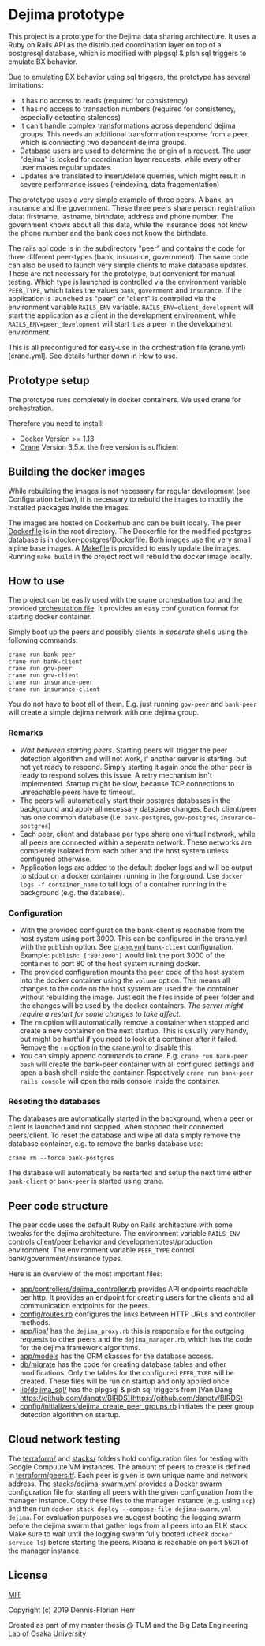 # Dejima prototype

This project is a prototype for the Dejima data sharing architecture. It uses a Ruby on Rails API as the distributed coordination layer on top of a postgresql database, which is modified with plpgsql & plsh sql triggers to emulate BX behavior.

Due to emulating BX behavior using sql triggers, the prototype has several limitations:

* It has no access to reads (required for consistency)
* It has no access to transaction numbers (required for consistency, especially detecting staleness)
* It can't handle complex transformations across dependend dejima groups. This needs an additional transformation response from a peer, which is connecting two dependent dejima groups.
* Database users are used to determine the origin of a request. The user "dejima" is locked for coordination layer requests, while every other user makes regular updates
* Updates are translated to insert/delete querries, which might result in severe performance issues (reindexing, data fragementation)

The prototype uses a very simple example of three peers. A bank, an insurance and the government. These three peers share person registration data: firstname, lastname, birthdate, address and phone number. The government knows about all this data, while the insurance does not know the phone number and the bank does not know the birthdate.

The rails api code is in the subdirectory "peer" and contains the code for three different peer-types (bank, insurance, government). The same code can also be used to launch very simple clients to make database updates. These are not necessary for the prototype, but convenient for manual testing. Which type is launched is controlled via the environment variable `PEER_TYPE`, which takes the values `bank`, `government` and `insurance`. If the application is launched as "peer" or "client" is controlled via the environment variable `RAILS_ENV` variable. `RAILS_ENV=client_development` will start the application as a client in the development environment, while `RAILS_ENV=peer_development` will start it as a peer in the development environment.

This is all preconfigured for easy-use in the orchestration file (crane.yml)[crane.yml]. See details further down in How to use.


## Prototype setup

The prototype runs completely in docker containers. We used crane for orchestration.

Therefore you need to install:

* [Docker](https://docs.docker.com/install/) Version >= 1.13
* [Crane](https://www.crane-orchestration.com/installation) Version 3.5.x. the free version is sufficient

## Building the docker images

While rebuilding the images is not necessary for regular development (see Configuration below), it is necessary to rebuild the images to modify the installed packages inside the images.

The images are hosted on Dockerhub and can be built locally. The peer [Dockerfile](Dockerfile) is in the root directory. The Dockerfile for the modified postgres database is in [docker-postgres/Dockerfile](docker-postgres/Dockerfile). Both images use the very small alpine base images. A [Makefile](Makefile) is provided to easily update the images. Running `make build` in the project root will rebuild the docker image locally.

## How to use

The project can be easily used with the crane orchestration tool and the provided [orchestration file](crane.yml). It provides an easy configuration format for starting docker container.

Simply boot up the peers and possibly clients in *seperate* shells using the following commands:

```
crane run bank-peer
crane run bank-client
crane run gov-peer
crane run gov-client
crane run insurance-peer
crane run insurance-client
```

You do not have to boot all of them. E.g. just running `gov-peer` and `bank-peer` will create a simple dejima network with one dejima group.

### Remarks

* *Wait between starting peers*. Starting peers will trigger the peer detection algorithm and will not work, if another server is starting, but not yet ready to respond. Simply starting it again once the other peer is ready to respond solves this issue. A retry mechanism isn't implemented. Startup might be slow, because TCP connections to unreachable peers have to timeout.
* The peers will automatically start their postgres databases in the background and apply all necessary database changes. Each client/peer has one common database (i.e. `bank-postgres`, `gov-postgres`, `insurance-postgres`)
* Each peer, client and database per type share one virtual network, while all peers are connected within a seperate network. These networks are completely isolated from each other and the host system unless configured otherwise.
* Application logs are added to the default docker logs and will be output to stdout on a docker container running in the forground. Use `docker logs -f container_name` to tail logs of a container running in the background (e.g. the database).


### Configuration

* With the provided configuration the bank-client is reachable from the host system using port 3000. This can be configured in the crane.yml with the  `publish` option. See [crane.yml](crane.yml) `bank-client` configuration. Example: `publish: ["80:3000"]` would link the port 3000 of the container to port 80 of the host system running docker.
* The provided configuration mounts the peer code of the host system into the docker container using the `volume` option. This means all changes to the code on the host system are used the the container without rebuilding the image. Just edit the files inside of peer folder and the changes will be used by the docker containers. *The server might require a restart for some changes to take affect.*
* The `rm` option will automatically remove a container when stopped and create a new container on the next startup. This is usually very handy, but might be hurtful if you need to look at a container after it failed. Remove the `rm` option in the crane.yml to disable this.
* You can simply append commands to crane. E.g. `crane run bank-peer bash` will create the bank-peer container with all configured settings and open a bash shell inside the container. Rspectively `crane run bank-peer rails console` will open the rails console inside the container.

### Reseting the databases

The databases are automatically started in the background, when a peer or client is launched and not stopped, when stopped their connected peers/client. To reset the database and wipe all data simply remove the database container, e.g. to remove the banks database use:

```
crane rm --force bank-postgres
```

The database will automatically be restarted and setup the next time either `bank-client` or `bank-peer` is started using crane.

## Peer code structure

The peer code uses the default Ruby on Rails architecture with some tweaks for the dejima architecture. The environment variable `RAILS_ENV` controls client/peer behavior and development/test/production environment. The environment variable `PEER_TYPE` control bank/government/insurance types.

Here is an overview of the most important files:

* [app/controllers/dejima_controller.rb](peer/app/controllers/dejima_controller.rb) provides API endpoints reachable per http. It provides an endpoint for creating users for the clients and all communication endpoints for the peers.
* [config/routes.rb](peer/config/routes.rb) configures the links between HTTP URLs and controller methods.
* [app/libs/](peer/app/libs/) has the `dejima_proxy.rb` this is responsible for the outgoing requests to other peers and the `dejima_manager.rb`, which has the code for the dejima framework algorithms.
* [app/models](peer/app/models/) has the ORM ckasses for the database access.
* [db/migrate](peer/db/migrate/) has the code for creating database tables and other modifications. Only the tables for the configured `PEER_TYPE` will be created. These files will be run on startup and only applied once.
* [lib/dejima_sql/](peer/lib/dejima_sql) has the plpgsql & plsh sql triggers from [Van Dang https://github.com/dangtv/BIRDS](https://github.com/dangtv/BIRDS)
* [config/initializers/dejima_create_peer_groups.rb](peer/config/initializers/dejima_create_peer_groups.rb) initiates the peer group detection algorithm on startup.

##  Cloud network testing

The [terraform/](terraform/) and [stacks/](stacks/) folders hold configuration files for testing with Google Compuute VM instances. The amount of peers to create is defined in [terraform/peers.tf](terraform/peers.tf). Each peer is given is own unique name and network address. The [stacks/dejima-swarm.yml](stacks/dejima-swarm.yml) provides a Docker swarm configuration file for starting all peers with the given configuration from the manager instance. Copy these files to the manager instance (e.g. using `scp`) and then run `docker stack deploy --compose-file dejima-swarm.yml dejima`. For evaluation purposes we suggest booting the logging swarm before the dejima swarm that gather logs from all peers into an ELK stack. Make sure to wait until the logging swarm fully booted (check `docker service ls`) before starting the peers. Kibana is reachable on port 5601 of the manager instance.

## License

[MIT](LICENSE)

Copyright (c) 2019 Dennis-Florian Herr

Created as part of my master thesis @ TUM and the Big Data Engineering Lab of Osaka University
